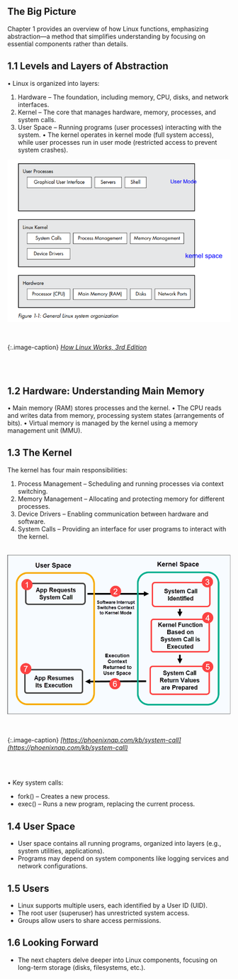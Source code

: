## The Big Picture
Chapter 1 provides an overview of how Linux functions, emphasizing abstraction—a method that simplifies understanding by focusing on essential components rather than details.
## 1.1 Levels and Layers of Abstraction
•	Linux is organized into layers:
1.	Hardware – The foundation, including memory, CPU, disks, and network interfaces.
2.	Kernel – The core that manages hardware, memory, processes, and system calls.
3.	User Space – Running programs (user processes) interacting with the system.
•	The kernel operates in kernel mode (full system access), while user processes run in user mode (restricted access to prevent system crashes).

![alt text](/images/linux_org.PNG)
<br>

</br>

{:.image-caption}
*[How Linux Works, 3rd Edition]()*

<br>

</br>

## 1.2 Hardware: Understanding Main Memory
•	Main memory (RAM) stores processes and the kernel.
•	The CPU reads and writes data from memory, processing system states (arrangements of bits).
•	Virtual memory is managed by the kernel using a memory management unit (MMU).
## 1.3 The Kernel
The kernel has four main responsibilities:
1.	Process Management – Scheduling and running processes via context switching.
2.	Memory Management – Allocating and protecting memory for different processes.
3.	Device Drivers – Enabling communication between hardware and software.
4.	System Calls – Providing an interface for user programs to interact with the kernel.
<br></br>

![alt text](/images/system_calls.PNG)
<br>

</br>

{:.image-caption}
*[https://phoenixnap.com/kb/system-call](https://phoenixnap.com/kb/system-call)*

<br>

</br>

•	Key system calls:
-	fork() – Creates a new process.
-	exec() – Runs a new program, replacing the current process.

## 1.4 User Space
-	User space contains all running programs, organized into layers (e.g., system utilities, applications).
-	Programs may depend on system components like logging services and network configurations.
## 1.5 Users
-	Linux supports multiple users, each identified by a User ID (UID).
-	The root user (superuser) has unrestricted system access.
-	Groups allow users to share access permissions.
## 1.6 Looking Forward
-	The next chapters delve deeper into Linux components, focusing on long-term storage (disks, filesystems, etc.).

